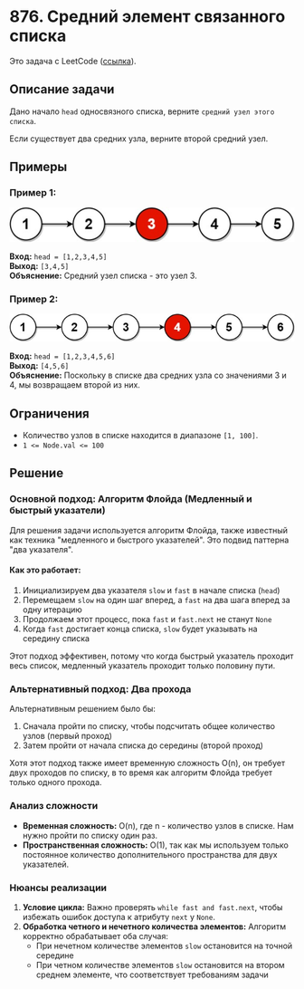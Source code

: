# 876. Средний элемент связанного списка

Это задача с LeetCode ([ссылка](https://leetcode.com/problems/middle-of-the-linked-list/description/)).

## Описание задачи

Дано начало `head` односвязного списка, верните `средний узел этого списка`.

Если существует два средних узла, верните второй средний узел.

## Примеры

### Пример 1:

![Example 1](pics\lc-midlist1.jpg)

**Вход:** `head = [1,2,3,4,5]`  
**Выход:** `[3,4,5]`  
**Объяснение:** Средний узел списка - это узел 3.

### Пример 2:

![Example 2](pics\lc-midlist2.jpg)

**Вход:** `head = [1,2,3,4,5,6]`  
**Выход:** `[4,5,6]`  
**Объяснение:** Поскольку в списке два средних узла со значениями 3 и 4, мы возвращаем второй из них.

## Ограничения

- Количество узлов в списке находится в диапазоне `[1, 100]`.
- `1 <= Node.val <= 100`

## Решение

### Основной подход: Алгоритм Флойда (Медленный и быстрый указатели)

Для решения задачи используется алгоритм Флойда, также известный как техника "медленного и быстрого указателей". Это подвид паттерна "два указателя".

#### Как это работает:
1. Инициализируем два указателя `slow` и `fast` в начале списка (`head`)
2. Перемещаем `slow` на один шаг вперед, а `fast` на два шага вперед за одну итерацию
3. Продолжаем этот процесс, пока `fast` и `fast.next` не станут `None`
4. Когда `fast` достигает конца списка, `slow` будет указывать на середину списка

Этот подход эффективен, потому что когда быстрый указатель проходит весь список, медленный указатель проходит только половину пути.

### Альтернативный подход: Два прохода

Альтернативным решением было бы:
1. Сначала пройти по списку, чтобы подсчитать общее количество узлов (первый проход)
2. Затем пройти от начала списка до середины (второй проход)

Хотя этот подход также имеет временную сложность O(n), он требует двух проходов по списку, в то время как алгоритм Флойда требует только одного прохода.

### Анализ сложности

- **Временная сложность:** O(n), где n - количество узлов в списке. Нам нужно пройти по списку один раз.
- **Пространственная сложность:** O(1), так как мы используем только постоянное количество дополнительного пространства для двух указателей.

### Нюансы реализации

1. **Условие цикла:** Важно проверять `while fast and fast.next`, чтобы избежать ошибок доступа к атрибуту `next` у `None`.
2. **Обработка четного и нечетного количества элементов:** Алгоритм корректно обрабатывает оба случая:
   - При нечетном количестве элементов `slow` остановится на точной середине
   - При четном количестве элементов `slow` остановится на втором среднем элементе, что соответствует требованиям задачи